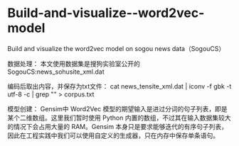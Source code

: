 # Build-and-visualize--word2vec-model
Build and visualize the word2vec model on sogou news data（SogouCS）


数据处理：
本文使用数据集是搜狗实验室公开的SogouCS:news_sohusite_xml.dat 

编码后取出内容，并保存为txt文件：
cat news_tensite_xml.dat | iconv -f gbk -t utf-8 -c | grep "<content>"  > corpus.txt


模型创建：
Gensim中 Word2Vec 模型的期望输入是进过分词的句子列表，即是某个二维数组。这里我们暂时使用 Python 内置的数组，不过其在输入数据集较大的情况下会占用大量的 RAM。Gensim 本身只是要求能够迭代的有序句子列表，因此在工程实践中我们可以使用自定义的生成器，只在内存中保存单条语句。

